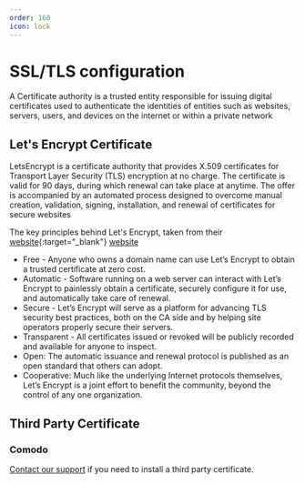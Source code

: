 ```yaml
---
order: 160
icon: lock
---
```


# SSL/TLS configuration

A Certificate authority is a trusted entity responsible for issuing digital certificates used to authenticate the identities of entities such as websites, servers, users, and devices on the internet or within a private network

## Let's Encrypt Certificate

LetsEncrypt is a certificate authority that provides X.509 certificates for Transport Layer Security (TLS) encryption at no charge. The certificate is valid for 90 days, during which renewal can take place at anytime. The offer is accompanied by an automated process designed to overcome manual creation, validation, signing, installation, and renewal of certificates for secure websites 

The key principles behind Let's Encrypt, taken from their [website](https://letsencrypt.org/){:target="_blank"} <a href="http://www.letsencrypt.org" target="_blank">website</a>
* Free - Anyone who owns a domain name can use Let’s Encrypt to obtain a trusted certificate at zero cost.
* Automatic - Software running on a web server can interact with Let’s Encrypt to painlessly obtain a certificate, securely configure it for use, and automatically take care of renewal.
* Secure - Let’s Encrypt will serve as a platform for advancing TLS security best practices, both on the CA side and by helping site operators properly secure their servers.
* Transparent - All certificates issued or revoked will be publicly recorded and available for anyone to inspect.
* Open: The automatic issuance and renewal protocol is published as an open standard that others can adopt.
* Cooperative: Much like the underlying Internet protocols themselves, Let’s Encrypt is a joint effort to benefit the community, beyond the control of any one organization.

## Third Party Certificate

### Comodo

[Contact our support](../support/standard_support) if you need to install a third party certificate.
